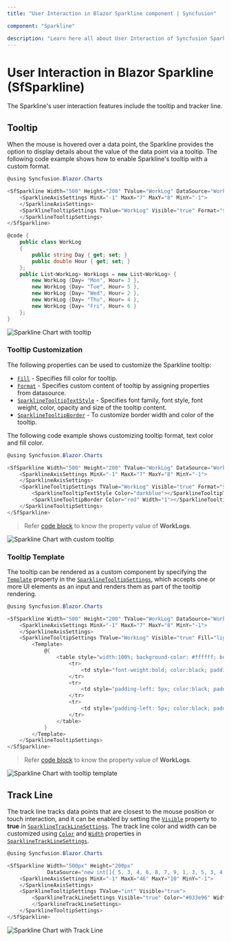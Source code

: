```yaml
---
title: "User Interaction in Blazor Sparkline component | Syncfusion"

component: "Sparkline"

description: "Learn here all about User Interaction of Syncfusion Sparkline (SfSparkline) component and more."
---
```


# User Interaction in Blazor Sparkline (SfSparkline)

The Sparkline's user interaction features include the tooltip and tracker line.

## Tooltip

When the mouse is hovered over a data point, the Sparkline provides the option to display details about the value of the data point via a tooltip. The following code example shows how to enable Sparkline's tooltip with a custom format.

```csharp
@using Syncfusion.Blazor.Charts

<SfSparkline Width="500" Height="200" TValue="WorkLog" DataSource="WorkLogs" XName="Day" YName="Hour" Fill="blue" ValueType="SparklineValueType.Category">
    <SparklineAxisSettings MinX="-1" MaxX="7" MaxY="8" MinY="-1">
    </SparklineAxisSettings>
    <SparklineTooltipSettings TValue="WorkLog" Visible="true" Format="${Day} : ${Hour}">
    </SparklineTooltipSettings>
</SfSparkline>

@code {
    public class WorkLog
    {
        public string Day { get; set; }
        public double Hour { get; set; }
    };
    public List<WorkLog> WorkLogs = new List<WorkLog> {
        new WorkLog {Day= "Mon", Hour= 3 },
        new WorkLog {Day= "Tue", Hour= 5 },
        new WorkLog {Day= "Wed", Hour= 2 },
        new WorkLog {Day= "Thu", Hour= 4 },
        new WorkLog {Day= "Fri", Hour= 6 }
    };
}
```

![Sparkline Chart with tooltip](/images/UserInteraction/Tooltip.png)

### Tooltip Customization

The following properties can be used to customize the Sparkline tooltip:

* [`Fill`](https://help.syncfusion.com/cr/blazor/Syncfusion.Blazor.Charts.SparklineTooltipSettings-1.html#Syncfusion_Blazor_Charts_SparklineTooltipSettings_1_Fill) - Specifies fill color for tooltip.
* [`Format`](https://help.syncfusion.com/cr/blazor/Syncfusion.Blazor.Charts.SparklineTooltipSettings-1.html#Syncfusion_Blazor_Charts_SparklineTooltipSettings_1_Format) - Specifies custom content of tooltip by assigning properties from datasource.
* [`SparklineTooltipTextStyle`](https://help.syncfusion.com/cr/blazor/Syncfusion.Blazor.Charts.SparklineTooltipTextStyle.html) - Specifies font family, font style, font weight, color, opacity and size of the tooltip content.
* [`SparklineTooltipBorder`](https://help.syncfusion.com/cr/blazor/Syncfusion.Blazor.Charts.SparklineTooltipBorder.html) - To customize border width and color of the tooltip.

The following code example shows customizing tooltip format, text color and fill color.

```csharp
@using Syncfusion.Blazor.Charts

<SfSparkline Width="500" Height="200" TValue="WorkLog" DataSource="WorkLogs" XName="Day" YName="Hour" Fill="blue" ValueType="SparklineValueType.Category">
    <SparklineAxisSettings MinX="-1" MaxX="7" MaxY="8" MinY="-1">
    </SparklineAxisSettings>
    <SparklineTooltipSettings TValue="WorkLog" Visible="true" Format="${Day} : ${Hour}" Fill="lightgray">
        <SparklineTooltipTextStyle Color="darkblue"></SparklineTooltipTextStyle>
        <SparklineTooltipBorder Color="red" Width="1"></SparklineTooltipBorder>
    </SparklineTooltipSettings>
</SfSparkline>
```

> Refer [code block](#tooltip) to know the property value of **WorkLogs**.

![Sparkline Chart with custom tooltip](/images/UserInteraction/TooltipCustomization.png)

### Tooltip Template

The tooltip can be rendered as a custom component by specifying the [`Template`](https://help.syncfusion.com/cr/blazor/Syncfusion.Blazor.Charts.SparklineTooltipSettings-1.html#Syncfusion_Blazor_Charts_SparklineTooltipSettings_1_Template) property in the [`SparklineTooltipSettings`](https://help.syncfusion.com/cr/blazor/Syncfusion.Blazor.Charts.SparklineTooltipSettings-1.html), which accepts one or more UI elements as an input and renders them as part of the tooltip rendering.

```csharp
@using Syncfusion.Blazor.Charts

<SfSparkline Width="500" Height="200" TValue="WorkLog" DataSource="WorkLogs" XName="Day" YName="Hour" Fill="blue" ValueType="SparklineValueType.Category">
    <SparklineAxisSettings MinX="-1" MaxX="7" MaxY="8" MinY="-1">
    </SparklineAxisSettings>
    <SparklineTooltipSettings TValue="WorkLog" Visible="true" Fill="lightgray">
        <Template>
            @{
                <table style="width:100%; background-color: #ffffff; border-spacing: 0px; border-collapse:separate; border: 1px solid grey; border-radius:10px; padding-top: 5px; padding-bottom:5px">
                    <tr>
                        <td style="font-weight:bold; color:black; padding-left: 5px;padding-top: 2px;padding-bottom: 2px;">Worklog</td>
                    </tr>
                    <tr>
                        <td style="padding-left: 5px; color:black; padding-right: 5px; padding-bottom: 2px;">Day : @context.Day  </td>
                    </tr>
                    <tr>
                        <td style="padding-left: 5px; color:black; padding-right: 5px">Hour : @context.Hour hrs </td>
                    </tr>
                </table>
            }
        </Template>
    </SparklineTooltipSettings>
</SfSparkline>
```

> Refer [code block](#tooltip) to know the property value of **WorkLogs**.

![Sparkline Chart with tooltip template](/images/UserInteraction/tooltiptemplate.png)

## Track Line

The track line tracks data points that are closest to the mouse position or touch interaction, and it can be enabled by setting the [`Visible`](https://help.syncfusion.com/cr/blazor/Syncfusion.Blazor.Charts.SparklineTrackLineSettings.html#Syncfusion_Blazor_Charts_SparklineTrackLineSettings_Visible) property to **true** in  [`SparklineTrackLineSettings`](https://help.syncfusion.com/cr/blazor/Syncfusion.Blazor.Charts.SparklineTrackLineSettings.html). The track line color and width can be customized using [`Color`](https://help.syncfusion.com/cr/blazor/Syncfusion.Blazor.Charts.SparklineTrackLineSettings.html#Syncfusion_Blazor_Charts_SparklineTrackLineSettings_Color) and [`Width`](https://help.syncfusion.com/cr/blazor/Syncfusion.Blazor.Charts.SparklineTrackLineSettings.html#Syncfusion_Blazor_Charts_SparklineTrackLineSettings_Width) properties in [`SparklineTrackLineSettings`](https://help.syncfusion.com/cr/blazor/Syncfusion.Blazor.Charts.SparklineTrackLineSettings.html).

```csharp
@using Syncfusion.Blazor.Charts

<SfSparkline Width="500px" Height="200px"
             DataSource="new int[]{ 5, 3, 4, 6, 8, 7, 9, 1, 3, 5, 3, 4, 6, 8, 7, 9, 1, 3, 5, 2, 4, 6, 7, 9, 5, 8, 3, 6, 1, 7, 4, 2, 5, 2, 4, 6, 7, 9, 5, 8, 3, 6, 1, 7, 4, 2 }">
    <SparklineAxisSettings MinX="-1" MaxX="46" MaxY="10" MinY="-1">
    </SparklineAxisSettings>
    <SparklineTooltipSettings TValue="int" Visible="true">
        <SparklineTrackLineSettings Visible="true" Color="#033e96" Width="1">
        </SparklineTrackLineSettings>
    </SparklineTooltipSettings>
</SfSparkline>
```

![Sparkline Chart with Track Line](/images/UserInteraction/Trackline.png)
